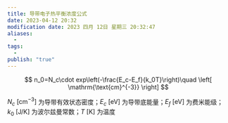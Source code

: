 ```yaml
---
title: 导带电子热平衡浓度公式
date: 2023-04-12 20:32
modification date: 2023 四月 12日 星期三 20:32:47
aliases:
  - 
tags:
  - 
publish: "true"
---
```


$$
n_0=N_c\cdot exp\left(-\frac{E_c-E_f}{k_0T}\right)\quad \left[ \mathrm{\text{cm}^{-3}} \right]
$$

 $N_c~\left[ \mathrm{\text{cm}^{-3}} \right]$ 为导带有效状态密度；$E_c~\left[ \text{eV} \right]$ 为导带底能量；$E_{f}~\left[ \text{eV} \right]$ 为费米能级；$k_{0}~\left[ \text{J/K} \right]$ 为波尔兹曼常数；$T~\left[ \text{K} \right]$ 为温度